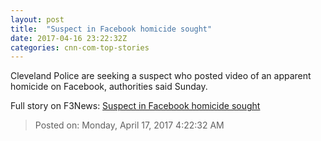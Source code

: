 ```yaml
---
layout: post
title:  "Suspect in Facebook homicide sought"
date: 2017-04-16 23:22:32Z
categories: cnn-com-top-stories
---
```


Cleveland Police are seeking a suspect who posted video of an apparent homicide on Facebook, authorities said Sunday.


Full story on F3News: [Suspect in Facebook homicide sought](http://www.f3nws.com/n/etZfeC)

> Posted on: Monday, April 17, 2017 4:22:32 AM
